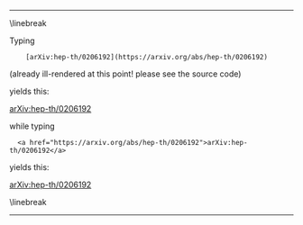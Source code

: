 
***

\linebreak


Typing

        [arXiv:hep-th/0206192](https://arxiv.org/abs/hep-th/0206192)

(already ill-rendered at this point! please see the source code)

yields this:

[arXiv:hep-th/0206192](https://arxiv.org/abs/hep-th/0206192)


while typing

      <a href="https://arxiv.org/abs/hep-th/0206192">arXiv:hep-th/0206192</a>

yields this:

<a href="https://arxiv.org/abs/hep-th/0206192">arXiv:hep-th/0206192</a>


\linebreak

***
